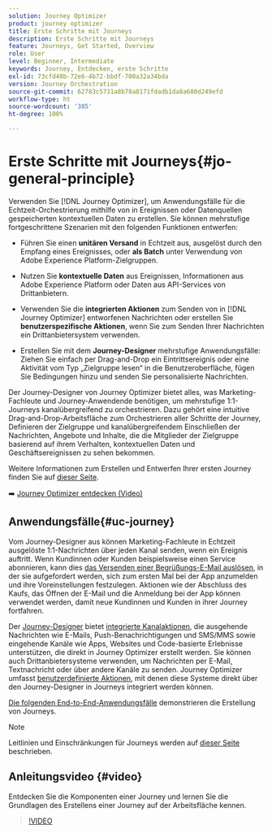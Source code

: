 ```yaml
---
solution: Journey Optimizer
product: journey optimizer
title: Erste Schritte mit Journeys
description: Erste Schritte mit Journeys
feature: Journeys, Get Started, Overview
role: User
level: Beginner, Intermediate
keywords: Journey, Entdecken, erste Schritte
exl-id: 73cfd48b-72e6-4b72-bbdf-700a32a34bda
version: Journey Orchestration
source-git-commit: 62783c5731a8b78a8171fdadb1da8a680d249efd
workflow-type: ht
source-wordcount: '385'
ht-degree: 100%

---
```



# Erste Schritte mit Journeys{#jo-general-principle}

Verwenden Sie [!DNL Journey Optimizer], um Anwendungsfälle für die Echtzeit-Orchestrierung mithilfe von in Ereignissen oder Datenquellen gespeicherten kontextuellen Daten zu erstellen. Sie können mehrstufige fortgeschrittene Szenarien mit den folgenden Funktionen entwerfen:

* Führen Sie einen **unitären Versand** in Echtzeit aus, ausgelöst durch den Empfang eines Ereignisses, oder **als Batch** unter Verwendung von Adobe Experience Platform-Zielgruppen.

* Nutzen Sie **kontextuelle Daten** aus Ereignissen, Informationen aus Adobe Experience Platform oder Daten aus API-Services von Drittanbietern.

* Verwenden Sie die **integrierten Aktionen** zum Senden von in [!DNL Journey Optimizer] entworfenen Nachrichten oder erstellen Sie **benutzerspezifische Aktionen**, wenn Sie zum Senden Ihrer Nachrichten ein Drittanbietersystem verwenden.

* Erstellen Sie mit dem **Journey-Designer** mehrstufige Anwendungsfälle: Ziehen Sie einfach per Drag-and-Drop ein Eintrittsereignis oder eine Aktivität vom Typ „Zielgruppe lesen“ in die Benutzeroberfläche, fügen Sie Bedingungen hinzu und senden Sie personalisierte Nachrichten.

Der Journey-Designer von Journey Optimizer bietet alles, was Marketing-Fachleute und Journey-Anwendende benötigen, um mehrstufige 1:1-Journeys kanalübergreifend zu orchestrieren. Dazu gehört eine intuitive Drag-and-Drop-Arbeitsfläche zum Orchestrieren aller Schritte der Journey, Definieren der Zielgruppe und kanalübergreifendem Einschließen der Nachrichten, Angebote und Inhalte, die die Mitglieder der Zielgruppe basierend auf ihrem Verhalten, kontextuellen Daten und Geschäftsereignissen zu sehen bekommen.

Weitere Informationen zum Erstellen und Entwerfen Ihrer ersten Journey finden Sie auf [dieser Seite](journey-gs.md).

➡️ [Journey Optimizer entdecken (Video)](#video)

## Anwendungsfälle{#uc-journey}

Vom Journey-Designer aus können Marketing-Fachleute in Echtzeit ausgelöste 1:1-Nachrichten über jeden Kanal senden, wenn ein Ereignis auftritt. Wenn Kundinnen oder Kunden beispielsweise einen Service abonnieren, kann dies [das Versenden einer Begrüßungs-E-Mail auslösen](message-to-subscribers-uc.md), in der sie aufgefordert werden, sich zum ersten Mal bei der App anzumelden und ihre Voreinstellungen festzulegen. Aktionen wie der Abschluss des Kaufs, das Öffnen der E-Mail und die Anmeldung bei der App können verwendet werden, damit neue Kundinnen und Kunden in ihrer Journey fortfahren.

Der [Journey-Designer](using-the-journey-designer.md) bietet [integrierte Kanalaktionen](journeys-message.md), die ausgehende Nachrichten wie E-Mails, Push-Benachrichtigungen und SMS/MMS sowie eingehende Kanäle wie Apps, Websites und Code-basierte Erlebnisse unterstützen, die direkt in Journey Optimizer erstellt werden. Sie können auch Drittanbietersysteme verwenden, um Nachrichten per E-Mail, Textnachricht oder über andere Kanäle zu senden. Journey Optimizer umfasst [benutzerdefinierte Aktionen](using-custom-actions.md), mit denen diese Systeme direkt über den Journey-Designer in Journeys integriert werden können.

[Die folgenden End-to-End-Anwendungsfälle](jo-use-cases.md) demonstrieren die Erstellung von Journeys.

>[!NOTE]
>
>Leitlinien und Einschränkungen für Journeys werden auf [dieser Seite](../start/guardrails.md) beschrieben.

## Anleitungsvideo {#video}

Entdecken Sie die Komponenten einer Journey und lernen Sie die Grundlagen des Erstellens einer Journey auf der Arbeitsfläche kennen.

>[!VIDEO](https://video.tv.adobe.com/v/3432378?quality=12&captions=ger)
